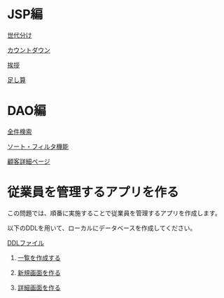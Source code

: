 # JSP編

[世代分け](./jsp/age.md)

[カウントダウン](./jsp/count-down.md)

[挨拶](./jsp/greet.md)

[足し算](./jsp/sum.md)

# DAO編

[全件検索](./dao/all.md)

[ソート・フィルタ機能](./dao/sort-filter.md)

[顧客詳細ページ](./dao/detail.md)

# 従業員を管理するアプリを作る

この問題では、順番に実施することで従業員を管理するアプリを作成します。

以下のDDLを用いて、ローカルにデータベースを作成してください。

[DDLファイル](./employee/create_employee_sql.ddl)

1. [一覧を作成する](./employee/01-list.md)

2. [新規画面を作る](./employee/02-new.md)

3. [詳細画面を作る](./employee/03-detail.md)